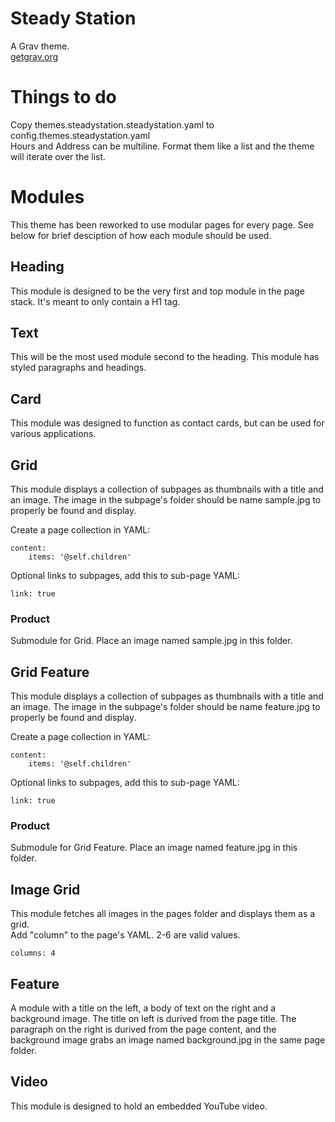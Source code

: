 # Steady Station

A Grav theme.  
[getgrav.org](https://getgrav.org/)


# Things to do
Copy themes.steadystation.steadystation.yaml to config.themes.steadystation.yaml  
Hours and Address can be multiline. Format them like a list and the theme will iterate over the list.

# Modules
This theme has been reworked to use modular pages for every page. See below for brief desciption of how each module should be used.

## Heading
This module is designed to be the very first and top module in the page stack. It's meant to only contain a H1 tag.

## Text
This will be the most used module second to the heading. This module has styled paragraphs and headings.

## Card
This module was designed to function as contact cards, but can be used for various applications.

## Grid
This module displays a collection of subpages as thumbnails with a title and an image. The image in the subpage's folder should be name sample.jpg to properly be found and display.  

Create a page collection in YAML:

```
content:
    items: '@self.children'
```

Optional links to subpages, add this to sub-page YAML:

```
link: true
```

### Product
Submodule for Grid. Place an image named sample.jpg in this folder.


## Grid Feature
This module displays a collection of subpages as thumbnails with a title and an image. The image in the subpage's folder should be name feature.jpg to properly be found and display.  

Create a page collection in YAML:

```
content:
    items: '@self.children'
```

Optional links to subpages, add this to sub-page YAML:

```
link: true
```

### Product
Submodule for Grid Feature. Place an image named feature.jpg in this folder.


## Image Grid
This module fetches all images in the pages folder and displays them as a grid.  
Add "column" to the page's YAML. 2-6 are valid values.

```
columns: 4
```

## Feature
A module with a title on the left, a body of text on the right and a background image. The title on left is durived from the page title. The paragraph on the right is durived from the page content, and the background image grabs an image named background.jpg in the same page folder.

## Video
This module is designed to hold an embedded YouTube video.
